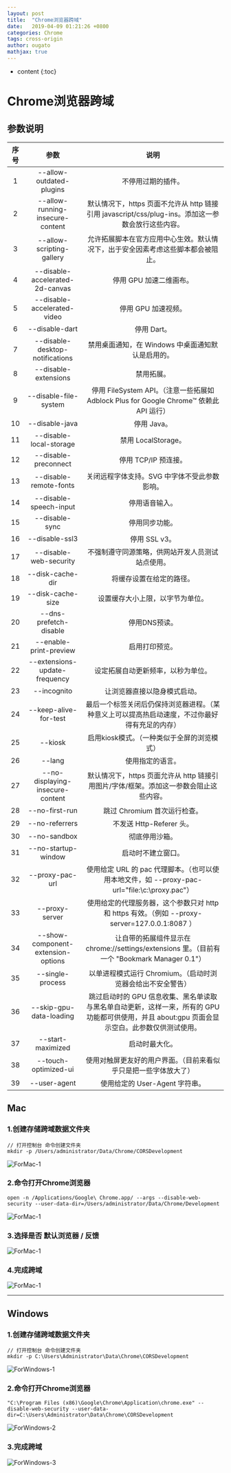 ```yaml
---
layout: post
title:  "Chrome浏览器跨域"
date:   2019-04-09 01:21:26 +0800
categories: Chrome
tags: cross-origin
author: ougato
mathjax: true
---
```


* content
{:toc}



# Chrome浏览器跨域

## 参数说明
| 序号 | 参数 | 说明 |
| :---: | :---: | :---: |
| 1 | --allow-outdated-plugins | 不停用过期的插件。 |
| 2 | --allow-running-insecure-content | 默认情况下，https 页面不允许从 http 链接引用 javascript/css/plug-ins。添加这一参数会放行这些内容。 |
| 3 | --allow-scripting-gallery | 允许拓展脚本在官方应用中心生效。默认情况下，出于安全因素考虑这些脚本都会被阻止。 |
| 4 | --disable-accelerated-2d-canvas | 停用 GPU 加速二维画布。 |
| 5 | --disable-accelerated-video | 停用 GPU 加速视频。 |
| 6 | --disable-dart | 停用 Dart。 |
| 7 | --disable-desktop-notifications | 禁用桌面通知，在 Windows 中桌面通知默认是启用的。 |
| 8 | --disable-extensions | 禁用拓展。 |
| 9 | --disable-file-system | 停用 FileSystem API。（注意一些拓展如 Adblock Plus for Google Chrome™ 依赖此 API 运行） |
| 10 | --disable-java | 停用 Java。 |
| 11 | --disable-local-storage | 禁用 LocalStorage。 |
| 12 | --disable-preconnect | 停用 TCP/IP 预连接。 |
| 13 | --disable-remote-fonts | 关闭远程字体支持。SVG 中字体不受此参数影响。 |
| 14 | --disable-speech-input | 停用语音输入。 |
| 15 | --disable-sync | 停用同步功能。 |
| 16 | --disable-ssl3 | 停用 SSL v3。 |
| 17 | --disable-web-security | 不强制遵守同源策略，供网站开发人员测试站点使用。 |
| 18 | --disk-cache-dir | 将缓存设置在给定的路径。 |
| 19 | --disk-cache-size | 设置缓存大小上限，以字节为单位。 |
| 20 | --dns-prefetch-disable | 停用DNS预读。 |
| 21 | --enable-print-preview | 启用打印预览。 |
| 22 | --extensions-update-frequency | 设定拓展自动更新频率，以秒为单位。 |
| 23 | --incognito | 让浏览器直接以隐身模式启动。 |
| 24 | --keep-alive-for-test | 最后一个标签关闭后仍保持浏览器进程。（某种意义上可以提高热启动速度，不过你最好得有充足的内存） |
| 25 | --kiosk | 启用kiosk模式。（一种类似于全屏的浏览模式） |
| 26 | --lang | 使用指定的语言。 |
| 27 | --no-displaying-insecure-content | 默认情况下，https 页面允许从 http 链接引用图片/字体/框架。添加这一参数会阻止这些内容。 |
| 28 | --no-first-run | 跳过 Chromium 首次运行检查。 |
| 29 | --no-referrers | 不发送 Http-Referer 头。 |
| 30 | --no-sandbox | 彻底停用沙箱。 |
| 31 | --no-startup-window | 启动时不建立窗口。 |
| 32 | --proxy-pac-url | 使用给定 URL 的 pac 代理脚本。（也可以使用本地文件，如 --proxy-pac-url="file:\\c:\proxy.pac"） |
| 33 | --proxy-server | 使用给定的代理服务器，这个参数只对 http 和 https 有效。（例如 --proxy-server=127.0.0.1:8087 ） |
| 34 | --show-component-extension-options | 让自带的拓展组件显示在 chrome://settings/extensions 里。（目前有一个 "Bookmark Manager 0.1"） |
| 35 | --single-process | 以单进程模式运行 Chromium。（启动时浏览器会给出不安全警告） |
| 36 | --skip-gpu-data-loading | 跳过启动时的 GPU 信息收集、黑名单读取与黑名单自动更新，这样一来，所有的 GPU 功能都可供使用，并且 about:gpu 页面会显示空白。此参数仅供测试使用。 |
| 37 | --start-maximized | 启动时最大化。 |
| 38 | --touch-optimized-ui | 使用对触屏更友好的用户界面。（目前来看似乎只是把一些字体放大了） |
| 39 | --user-agent | 使用给定的 User-Agent 字符串。 |

## Mac

### 1.创建存储跨域数据文件夹

```
// 打开控制台 命令创建文件夹
mkdir -p /Users/administrator/Data/Chrome/CORSDevelopment
```

![ForMac-1](https://raw.githubusercontent.com/ougato/ougato.github.res/master/2019-04-09-ChromeCrossOrigin/ForMac-1.png)

### 2.命令打开Chrome浏览器

```
open -n /Applications/Google\ Chrome.app/ --args --disable-web-security --user-data-dir=/Users/administrator/Data/Chrome/Development
```

![ForMac-1](https://raw.githubusercontent.com/ougato/ougato.github.res/master/2019-04-09-ChromeCrossOrigin/ForMac-2.png)

### 3.选择是否 默认浏览器 / 反馈

![ForMac-1](https://raw.githubusercontent.com/ougato/ougato.github.res/master/2019-04-09-ChromeCrossOrigin/ForMac-3.png)

### 4.完成跨域

![ForMac-1](https://raw.githubusercontent.com/ougato/ougato.github.res/master/2019-04-09-ChromeCrossOrigin/ForMac-4.png)

---

## Windows


### 1.创建存储跨域数据文件夹

```
// 打开控制台 命令创建文件夹
mkdir -p C:\Users\Administrator\Data\Chrome\CORSDevelopment
```

![ForWindows-1](https://raw.githubusercontent.com/ougato/ougato.github.res/master/2019-04-09-ChromeCrossOrigin/ForWindows-1.png)

### 2.命令打开Chrome浏览器

```
"C:\Program Files (x86)\Google\Chrome\Application\chrome.exe" --disable-web-security --user-data-dir=C:\Users\Administrator\Data\Chrome\CORSDevelopment
```

![ForWindows-2](https://raw.githubusercontent.com/ougato/ougato.github.res/master/2019-04-09-ChromeCrossOrigin/ForWindows-2.png)

### 3.完成跨域

![ForWindows-3](https://raw.githubusercontent.com/ougato/ougato.github.res/master/2019-04-09-ChromeCrossOrigin/ForWindows-3.png)
